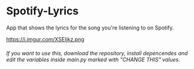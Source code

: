 # Spotify-Lyrics
App that shows the lyrics for the song you're listening to on Spotify.

https://i.imgur.com/XSEIjkz.png

###### If you want to use this, download the repository, install depencendes and edit the variables inside main.py marked with "CHANGE THIS" values.
